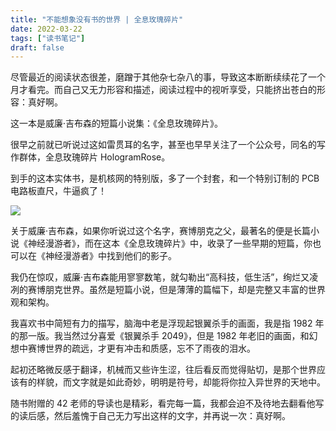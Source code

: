```yaml
---
title: "不能想象没有书的世界 | 全息玫瑰碎片"
date: 2022-03-22
tags: ["读书笔记"]
draft: false
---
```


尽管最近的阅读状态很差，磨蹭于其他杂七杂八的事，导致这本断断续续花了一个月才看完。而自己又无力形容和描述，阅读过程中的视听享受，只能挤出苍白的形容：真好啊。

这一本是威廉·吉布森的短篇小说集：《全息玫瑰碎片》。

很早之前就已听说过这如雷贯耳的名字，甚至也早早关注了一个公众号，同名的写作群体，全息玫瑰碎片 HologramRose。

到手的这本实体书，是机核网的特别版，多了一个封套，和一个特别订制的 PCB 电路板直尺，牛逼疯了！

![](https://img.gejiba.com/images/880ac7c6ce73c051bb297d82c5884780.jpg)

关于威廉·吉布森，如果你听说过这个名字，赛博朋克之父，最著名的便是长篇小说《神经漫游者》，而在这本《全息玫瑰碎片》中，收录了一些早期的短篇，你也可以在《神经漫游者》中找到他们的影子。

我仍在惊叹，威廉·吉布森能用寥寥数笔，就勾勒出“高科技，低生活”，绚烂又凌冽的赛博朋克世界。虽然是短篇小说，但是薄薄的篇幅下，却是完整又丰富的世界观和架构。

我喜欢书中简短有力的描写，脑海中老是浮现起银翼杀手的画面，我是指 1982 年的那一版。我当然过分喜爱《银翼杀手 2049》，但是 1982 年老旧的画面，和幻想中赛博世界的疏远，才更有冲击和质感，忘不了雨夜的泪水。

起初还略微反感于翻译，机械而又些许生涩，往后看反而觉得贴切，是那个世界应该有的样貌，而文字就是如此奇妙，明明是符号，却能将你拉入异世界的天地中。

随书附赠的 42 老师的导读也是精彩，看完每一篇，我都会迫不及待地去翻看他写的读后感，然后羞愧于自己无力写出这样的文字，并再说一次：真好啊。
